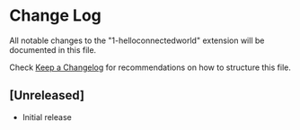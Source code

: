 # Change Log
All notable changes to the "1-helloconnectedworld" extension will be documented in this file.

Check [Keep a Changelog](http://keepachangelog.com/) for recommendations on how to structure this file.

## [Unreleased]
- Initial release